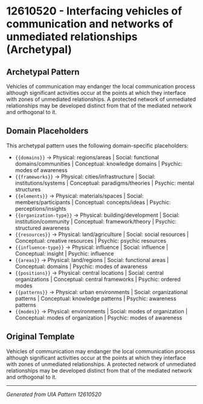 # 12610520 - Interfacing vehicles of communication and networks of unmediated relationships (Archetypal)

## Archetypal Pattern

Vehicles of communication may endanger the local communication process although significant activities occur at the points at which they interface with zones of unmediated relationships. A protected network of unmediated relationships may be developed distinct from that of the mediated network and orthogonal to it.

## Domain Placeholders

This archetypal pattern uses the following domain-specific placeholders:

- `{{domains}}` → Physical: regions/areas | Social: functional domains/communities | Conceptual: knowledge domains | Psychic: modes of awareness
- `{{frameworks}}` → Physical: cities/infrastructure | Social: institutions/systems | Conceptual: paradigms/theories | Psychic: mental structures
- `{{elements}}` → Physical: materials/spaces | Social: members/participants | Conceptual: concepts/ideas | Psychic: perceptions/insights
- `{{organization-type}}` → Physical: building/development | Social: institution/community | Conceptual: framework/theory | Psychic: structured awareness
- `{{resources}}` → Physical: land/agriculture | Social: social resources | Conceptual: creative resources | Psychic: psychic resources
- `{{influence-type}}` → Physical: influence | Social: influence | Conceptual: insight | Psychic: influence
- `{{areas}}` → Physical: land/regions | Social: functional areas | Conceptual: domains | Psychic: modes of awareness
- `{{positions}}` → Physical: central locations | Social: central organizations | Conceptual: central frameworks | Psychic: ordered modes
- `{{patterns}}` → Physical: urban environments | Social: organizational patterns | Conceptual: knowledge patterns | Psychic: awareness patterns
- `{{modes}}` → Physical: environments | Social: modes of organization | Conceptual: modes of organization | Psychic: modes of awareness

## Original Template

Vehicles of communication may endanger the local communication process although significant activities occur at the points at which they interface with zones of unmediated relationships. A protected network of unmediated relationships may be developed distinct from that of the mediated network and orthogonal to it.

---
*Generated from UIA Pattern 12610520*
